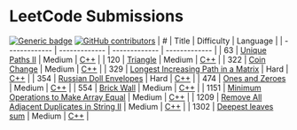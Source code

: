 # LeetCode Submissions
[![Generic badge](https://img.shields.io/badge/language-C++-blue.svg)](https://img.shields.io/badge/language-C%2B%2B-blue) [![GitHub contributors](https://img.shields.io/github/contributors/SudatiSimone/LeetCode.svg)](https://GitHub.com/SudatiSimone/LeetCode/graphs/contributors/)
| # | Title | Difficulty | Language |
| ------------- | ------------- | ------------- | ------------- |
| 63  |    [Unique Paths II](https://leetcode.com/problems/unique-paths-ii/) | Medium | [C++](https://github.com/SudatiSimone/LeetCode/blob/main/Medium/63.cpp)  |
| 120  |    [Triangle](https://leetcode.com/problems/triangle/) | Medium | [C++](https://github.com/SudatiSimone/LeetCode/blob/main/Medium/120.cpp)  |
| 322  |    [Coin Change](https://leetcode.com/problems/coin-change/) | Medium | [C++](https://github.com/SudatiSimone/LeetCode/blob/main/Medium/322.cpp)  |
| 329  |    [Longest Increasing Path in a Matrix](https://leetcode.com/problems/longest-increasing-path-in-a-matrix/) | Hard | [C++](https://github.com/SudatiSimone/LeetCode/blob/main/Hard/329.cpp)  |
| 354  |  [Russian Doll Envelopes](https://leetcode.com/problems/russian-doll-envelopes/)   | Hard  | [C++](https://github.com/SudatiSimone/LeetCode/blob/main/Hard/354.cpp)  |
| 474  |    [Ones and Zeroes](https://leetcode.com/problems/ones-and-zeroes/) | Medium | [C++](https://github.com/SudatiSimone/LeetCode/blob/main/Medium/474.cpp)  |
| 554  |    [Brick Wall](https://leetcode.com/problems/brick-wall/) | Medium | [C++](https://github.com/SudatiSimone/LeetCode/blob/main/Medium/554.cpp)  |
| 1151  |  [Minimum Operations to Make Array Equal](https://leetcode.com/problems/minimum-operations-to-make-array-equal/)   | Medium  | [C++](https://github.com/SudatiSimone/LeetCode/blob/main/Medium/1151.cpp)  |
| 1209  |  [Remove All Adjacent Duplicates in String II](https://leetcode.com/problems/remove-all-adjacent-duplicates-in-string-ii/)   | Medium  | [C++](https://github.com/SudatiSimone/LeetCode/blob/main/Medium/1209.cpp)  |
| 1302  |  [Deepest leaves sum](https://leetcode.com/problems/deepest-leaves-sum/)   | Medium  | [C++](https://github.com/SudatiSimone/LeetCode/blob/main/Medium/1302.cpp)  |


